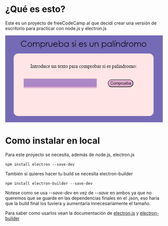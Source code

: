 # ¿Qué es esto?
Este es un proyecto de freeCodeCamp al que decidí crear una versión de escritorio para practicar con node.js y electron.js

 ![Preview de la aplicación](preview.png)

# Como instalar en local
Para este proyecto se necesita, además de node.js, electron.js
```
npm install electron --save-dev
```

También si quieres hacer tu build se necesita electron-builder

```
npm install electron-builder --save-dev
```

Notese como se usa *--save-dev* en vez de *--save* en ambos ya que no queremos que se guarde en las dependencias finales en el .json, eso haría que la build final los tuviera y aumentaría innecesariamente el tamaño.

Para saber como usarlos vean la documentación de [electron.js](https://www.electronjs.org/docs/latest/tutorial/tutorial-first-app) y [electron-builder](https://www.electron.build/index.html)
